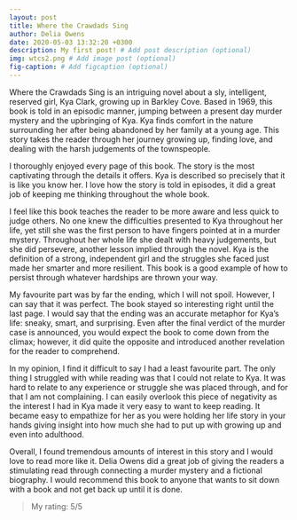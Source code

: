 ```yaml
---
layout: post
title: Where the Crawdads Sing
author: Delia Owens
date: 2020-05-03 13:32:20 +0300
description: My first post! # Add post description (optional)
img: wtcs2.png # Add image post (optional)
fig-caption: # Add figcaption (optional)
---
```

Where the Crawdads Sing is an intriguing novel about a sly, intelligent, reserved girl, Kya Clark, growing up in Barkley Cove. Based in 1969, this book is told in an episodic manner, jumping between a present day murder mystery and the upbringing of Kya. Kya finds comfort in the nature surrounding her after being abandoned by her family at a young age. This story takes the reader through her journey growing up, finding love, and dealing with the harsh judgements of the townspeople.

I thoroughly enjoyed every page of this book. The story is the most captivating through the details it offers. Kya is described so precisely that it is like you know her. I love how the story is told in episodes, it did a great job of keeping me thinking throughout the whole book. 

I feel like this book teaches the reader to be more aware and less quick to judge others. No one knew the difficulties presented to Kya throughout her life, yet still she was the first person to have fingers pointed at in a murder mystery. Throughout her whole life she dealt with heavy judgements, but she did persevere, another lesson implied through the novel. Kya is the definition of a strong, independent girl and the struggles she faced just made her smarter and more resilient. This book is a good example of how to persist through whatever hardships are thrown your way. 

My favourite part was by far the ending, which I will not spoil. However, I can say that it was perfect. The book stayed so interesting right until the last page. I would say that the ending was an accurate metaphor for Kya’s life: sneaky, smart, and surprising. Even after the final verdict of the murder case is announced, you would expect the book to come down from the climax; however, it did quite the opposite and introduced another revelation for the reader to comprehend. 

In my opinion, I find it difficult to say I had a least favourite part. The only thing I struggled with while reading was that I could not relate to Kya. It was hard to relate to any experience or struggle she was placed through, and for that I am not complaining. I can easily overlook this piece of negativity as the interest I had in Kya made it very easy to want to keep reading. It became easy to empathize for her as you were holding her life story in your hands giving insight into how much she had to put up with growing up and even into adulthood. 

Overall, I found tremendous amounts of interest in this story and I would love to read more like it. Delia Owens did a great job of giving the readers a stimulating read through connecting a murder mystery and a fictional biography. I would recommend this book to anyone that wants to sit down with a book and not get back up until it is done. 

>My rating: 5/5
